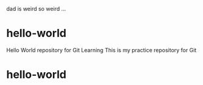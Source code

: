 dad is weird so weird ...
# hello-world
Hello World repository for Git Learning 
This is my practice repository for Git
# hello-world
